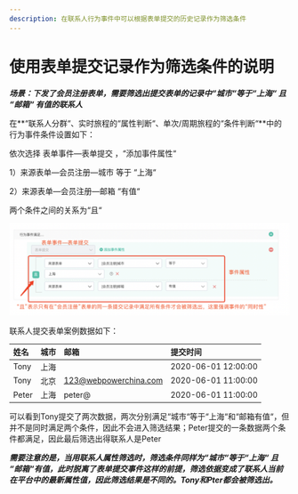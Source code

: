 ```yaml
---
description: 在联系人行为事件中可以根据表单提交的历史记录作为筛选条件
---
```


# 使用表单提交记录作为筛选条件的说明

_**场景：下发了会员注册表单，需要筛选出提交表单的记录中“城市“等于“上海“ 且  “邮箱“ 有值的联系人**_

在**“联系人分群“、实时旅程的“属性判断“、单次/周期旅程的“条件判断“**中的行为事件条件设置如下：

依次选择 表单事件—表单提交 ，“添加事件属性“

1）来源表单—会员注册—城市 等于 “上海“

2）来源表单—会员注册—邮箱 “有值“

两个条件之间的关系为“且“

![](../../.gitbook/assets/image%20%28397%29.png)

联系人提交表单案例数据如下：

| 姓名 | 城市 | 邮箱 | 提交时间 |
| :--- | :--- | :--- | :--- |
| Tony | 上海 |  | 2020-06-01 12:00:00 |
| Tony | 北京 | 123@webpowerchina.com | 2020-06-01 11:00:00 |
| Peter | 上海 | peter@ | 2020-06-01 11:00:00 |

可以看到Tony提交了两次数据，两次分别满足“城市“等于“上海“和“邮箱有值“，但并不是同时满足两个条件，因此不会进入筛选结果；Peter提交的一条数据两个条件都满足，因此最后筛选出得联系人是Peter

_**需要注意的是，当用联系人属性筛选时，筛选条件同样为“城市“等于“上海“ 且 “邮箱“有值，此时脱离了表单提交事件这样的前提，筛选依据变成了联系人当前在平台中的最新属性值，因此筛选结果是不同的。Tony和Pter都会被筛选出。**_







